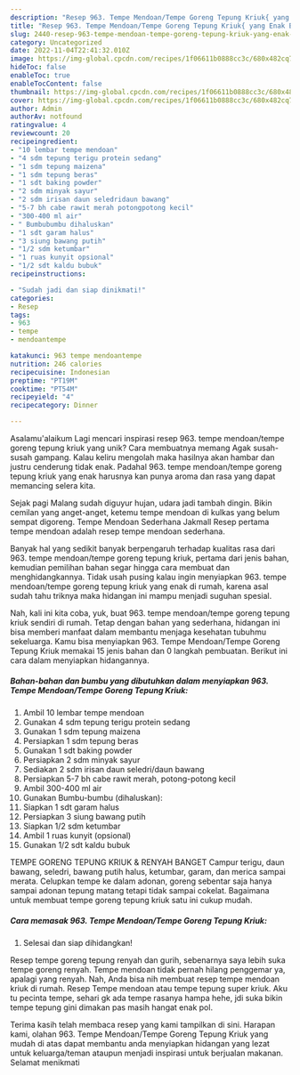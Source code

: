 ```yaml
---
description: "Resep 963. Tempe Mendoan/Tempe Goreng Tepung Kriuk{ yang Enak Banget"
title: "Resep 963. Tempe Mendoan/Tempe Goreng Tepung Kriuk{ yang Enak Banget"
slug: 2440-resep-963-tempe-mendoan-tempe-goreng-tepung-kriuk-yang-enak-banget
category: Uncategorized
date: 2022-11-04T22:41:32.010Z
image: https://img-global.cpcdn.com/recipes/1f06611b0888cc3c/680x482cq70/963-tempe-mendoantempe-goreng-tepung-kriuk-foto-resep-utama.jpg
hideToc: false
enableToc: true
enableTocContent: false
thumbnail: https://img-global.cpcdn.com/recipes/1f06611b0888cc3c/680x482cq70/963-tempe-mendoantempe-goreng-tepung-kriuk-foto-resep-utama.jpg
cover: https://img-global.cpcdn.com/recipes/1f06611b0888cc3c/680x482cq70/963-tempe-mendoantempe-goreng-tepung-kriuk-foto-resep-utama.jpg
author: Admin
authorAv: notfound
ratingvalue: 4
reviewcount: 20
recipeingredient:
- "10 lembar tempe mendoan"
- "4 sdm tepung terigu protein sedang"
- "1 sdm tepung maizena"
- "1 sdm tepung beras"
- "1 sdt baking powder"
- "2 sdm minyak sayur"
- "2 sdm irisan daun seledridaun bawang"
- "5-7 bh cabe rawit merah potongpotong kecil"
- "300-400 ml air"
- " Bumbubumbu dihaluskan"
- "1 sdt garam halus"
- "3 siung bawang putih"
- "1/2 sdm ketumbar"
- "1 ruas kunyit opsional"
- "1/2 sdt kaldu bubuk"
recipeinstructions:

- "Sudah jadi dan siap dinikmati!"
categories:
- Resep
tags:
- 963
- tempe
- mendoantempe

katakunci: 963 tempe mendoantempe 
nutrition: 246 calories
recipecuisine: Indonesian
preptime: "PT19M"
cooktime: "PT54M"
recipeyield: "4"
recipecategory: Dinner

---
```



Asalamu'alaikum Lagi mencari inspirasi resep 963. tempe mendoan/tempe goreng tepung kriuk yang unik? Cara membuatnya memang Agak susah-susah gampang. Kalau keliru mengolah maka hasilnya akan hambar dan justru cenderung tidak enak. Padahal 963. tempe mendoan/tempe goreng tepung kriuk yang enak harusnya kan punya aroma dan rasa yang dapat memancing selera kita.


Sejak pagi Malang sudah diguyur hujan, udara jadi tambah dingin. Bikin cemilan yang anget-anget, ketemu tempe mendoan di kulkas yang belum sempat digoreng. Tempe Mendoan Sederhana Jakmall Resep pertama tempe mendoan adalah resep tempe mendoan sederhana.

Banyak hal yang sedikit banyak berpengaruh terhadap kualitas rasa dari 963. tempe mendoan/tempe goreng tepung kriuk, pertama dari jenis bahan, kemudian pemilihan bahan segar hingga cara membuat dan menghidangkannya. Tidak usah pusing kalau ingin menyiapkan 963. tempe mendoan/tempe goreng tepung kriuk yang enak di rumah, karena asal sudah tahu triknya maka hidangan ini mampu menjadi suguhan spesial.


Nah, kali ini kita coba, yuk, buat 963. tempe mendoan/tempe goreng tepung kriuk sendiri di rumah. Tetap dengan bahan yang sederhana, hidangan ini bisa memberi manfaat dalam membantu menjaga kesehatan tubuhmu sekeluarga. Kamu bisa menyiapkan 963. Tempe Mendoan/Tempe Goreng Tepung Kriuk memakai 15 jenis bahan dan 0 langkah pembuatan. Berikut ini cara dalam menyiapkan hidangannya.

<!--inarticleads1-->

##### Bahan-bahan dan bumbu yang dibutuhkan dalam menyiapkan 963. Tempe Mendoan/Tempe Goreng Tepung Kriuk:

1. Ambil 10 lembar tempe mendoan
1. Gunakan 4 sdm tepung terigu protein sedang
1. Gunakan 1 sdm tepung maizena
1. Persiapkan 1 sdm tepung beras
1. Gunakan 1 sdt baking powder
1. Persiapkan 2 sdm minyak sayur
1. Sediakan 2 sdm irisan daun seledri/daun bawang
1. Persiapkan 5-7 bh cabe rawit merah, potong-potong kecil
1. Ambil 300-400 ml air
1. Gunakan  Bumbu-bumbu (dihaluskan):
1. Siapkan 1 sdt garam halus
1. Persiapkan 3 siung bawang putih
1. Siapkan 1/2 sdm ketumbar
1. Ambil 1 ruas kunyit (opsional)
1. Gunakan 1/2 sdt kaldu bubuk


TEMPE GORENG TEPUNG KRIUK &amp; RENYAH BANGET Campur terigu, daun bawang, seledri, bawang putih halus, ketumbar, garam, dan merica sampai merata. Celupkan tempe ke dalam adonan, goreng sebentar saja hanya sampai adonan tepung matang tetapi tidak sampai cokelat. Bagaimana untuk membuat tempe goreng tepung kriuk satu ini cukup mudah. 

<!--inarticleads2-->

##### Cara memasak 963. Tempe Mendoan/Tempe Goreng Tepung Kriuk:


1. Selesai dan siap dihidangkan!

Resep tempe goreng tepung renyah dan gurih, sebenarnya saya lebih suka tempe goreng renyah. Tempe mendoan tidak pernah hilang penggemar ya, apalagi yang renyah. Nah, Anda bisa nih membuat resep tempe mendoan kriuk di rumah. Resep Tempe mendoan atau tempe tepung super kriuk. Aku tu pecinta tempe, sehari gk ada tempe rasanya hampa hehe, jdi suka bikin tempe tepung gini dimakan pas masih hangat enak pol. 

Terima kasih telah membaca resep yang kami tampilkan di sini. Harapan kami, olahan 963. Tempe Mendoan/Tempe Goreng Tepung Kriuk yang mudah di atas dapat membantu anda menyiapkan hidangan yang lezat untuk keluarga/teman ataupun menjadi inspirasi untuk berjualan makanan. Selamat menikmati
